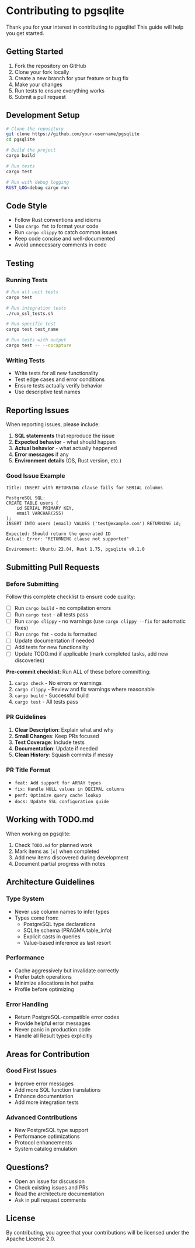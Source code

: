 # Contributing to pgsqlite

Thank you for your interest in contributing to pgsqlite! This guide will help you get started.

## Getting Started

1. Fork the repository on GitHub
2. Clone your fork locally
3. Create a new branch for your feature or bug fix
4. Make your changes
5. Run tests to ensure everything works
6. Submit a pull request

## Development Setup

```bash
# Clone the repository
git clone https://github.com/your-username/pgsqlite
cd pgsqlite

# Build the project
cargo build

# Run tests
cargo test

# Run with debug logging
RUST_LOG=debug cargo run
```

## Code Style

- Follow Rust conventions and idioms
- Use `cargo fmt` to format your code
- Run `cargo clippy` to catch common issues
- Keep code concise and well-documented
- Avoid unnecessary comments in code

## Testing

### Running Tests

```bash
# Run all unit tests
cargo test

# Run integration tests
./run_ssl_tests.sh

# Run specific test
cargo test test_name

# Run tests with output
cargo test -- --nocapture
```

### Writing Tests

- Write tests for all new functionality
- Test edge cases and error conditions
- Ensure tests actually verify behavior
- Use descriptive test names

## Reporting Issues

When reporting issues, please include:

1. **SQL statements** that reproduce the issue
2. **Expected behavior** - what should happen
3. **Actual behavior** - what actually happened
4. **Error messages** if any
5. **Environment details** (OS, Rust version, etc.)

### Good Issue Example

```
Title: INSERT with RETURNING clause fails for SERIAL columns

PostgreSQL SQL:
CREATE TABLE users (
    id SERIAL PRIMARY KEY,
    email VARCHAR(255)
);
INSERT INTO users (email) VALUES ('test@example.com') RETURNING id;

Expected: Should return the generated ID
Actual: Error: "RETURNING clause not supported"

Environment: Ubuntu 22.04, Rust 1.75, pgsqlite v0.1.0
```

## Submitting Pull Requests

### Before Submitting

Follow this complete checklist to ensure code quality:

- [ ] Run `cargo build` - no compilation errors
- [ ] Run `cargo test` - all tests pass
- [ ] Run `cargo clippy` - no warnings (use `cargo clippy --fix` for automatic fixes)
- [ ] Run `cargo fmt` - code is formatted
- [ ] Update documentation if needed
- [ ] Add tests for new functionality
- [ ] Update TODO.md if applicable (mark completed tasks, add new discoveries)

**Pre-commit checklist**: Run ALL of these before committing:
1. `cargo check` - No errors or warnings
2. `cargo clippy` - Review and fix warnings where reasonable
3. `cargo build` - Successful build
4. `cargo test` - All tests pass

### PR Guidelines

1. **Clear Description**: Explain what and why
2. **Small Changes**: Keep PRs focused
3. **Test Coverage**: Include tests
4. **Documentation**: Update if needed
5. **Clean History**: Squash commits if messy

### PR Title Format

- `feat: Add support for ARRAY types`
- `fix: Handle NULL values in DECIMAL columns`
- `perf: Optimize query cache lookup`
- `docs: Update SSL configuration guide`

## Working with TODO.md

When working on pgsqlite:

1. Check `TODO.md` for planned work
2. Mark items as `[x]` when completed
3. Add new items discovered during development
4. Document partial progress with notes

## Architecture Guidelines

### Type System

- Never use column names to infer types
- Types come from:
  - PostgreSQL type declarations
  - SQLite schema (PRAGMA table_info)
  - Explicit casts in queries
  - Value-based inference as last resort

### Performance

- Cache aggressively but invalidate correctly
- Prefer batch operations
- Minimize allocations in hot paths
- Profile before optimizing

### Error Handling

- Return PostgreSQL-compatible error codes
- Provide helpful error messages
- Never panic in production code
- Handle all Result types explicitly

## Areas for Contribution

### Good First Issues

- Improve error messages
- Add more SQL function translations
- Enhance documentation
- Add more integration tests

### Advanced Contributions

- New PostgreSQL type support
- Performance optimizations
- Protocol enhancements
- System catalog emulation

## Questions?

- Open an issue for discussion
- Check existing issues and PRs
- Read the architecture documentation
- Ask in pull request comments

## License

By contributing, you agree that your contributions will be licensed under the Apache License 2.0.